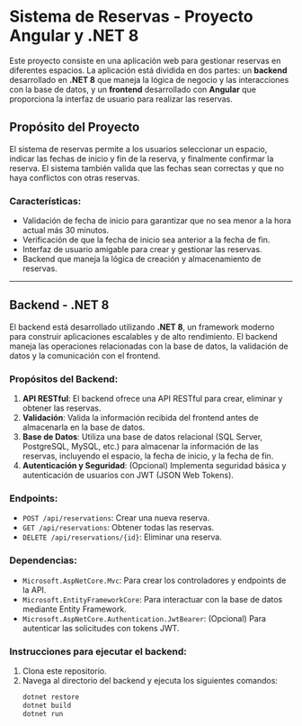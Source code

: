 # Sistema de Reservas - Proyecto Angular y .NET 8

Este proyecto consiste en una aplicación web para gestionar reservas en diferentes espacios. La aplicación está dividida en dos partes: un **backend** desarrollado en **.NET 8** que maneja la lógica de negocio y las interacciones con la base de datos, y un **frontend** desarrollado con **Angular** que proporciona la interfaz de usuario para realizar las reservas.

## Propósito del Proyecto

El sistema de reservas permite a los usuarios seleccionar un espacio, indicar las fechas de inicio y fin de la reserva, y finalmente confirmar la reserva. El sistema también valida que las fechas sean correctas y que no haya conflictos con otras reservas.

### Características:
- Validación de fecha de inicio para garantizar que no sea menor a la hora actual más 30 minutos.
- Verificación de que la fecha de inicio sea anterior a la fecha de fin.
- Interfaz de usuario amigable para crear y gestionar las reservas.
- Backend que maneja la lógica de creación y almacenamiento de reservas.

---

## Backend - .NET 8

El backend está desarrollado utilizando **.NET 8**, un framework moderno para construir aplicaciones escalables y de alto rendimiento. El backend maneja las operaciones relacionadas con la base de datos, la validación de datos y la comunicación con el frontend.

### Propósitos del Backend:

1. **API RESTful**: El backend ofrece una API RESTful para crear, eliminar y obtener las reservas.
2. **Validación**: Valida la información recibida del frontend antes de almacenarla en la base de datos.
3. **Base de Datos**: Utiliza una base de datos relacional (SQL Server, PostgreSQL, MySQL, etc.) para almacenar la información de las reservas, incluyendo el espacio, la fecha de inicio, y la fecha de fin.
4. **Autenticación y Seguridad**: (Opcional) Implementa seguridad básica y autenticación de usuarios con JWT (JSON Web Tokens).

### Endpoints:
- `POST /api/reservations`: Crear una nueva reserva.
- `GET /api/reservations`: Obtener todas las reservas.
- `DELETE /api/reservations/{id}`: Eliminar una reserva.

### Dependencias:
- `Microsoft.AspNetCore.Mvc`: Para crear los controladores y endpoints de la API.
- `Microsoft.EntityFrameworkCore`: Para interactuar con la base de datos mediante Entity Framework.
- `Microsoft.AspNetCore.Authentication.JwtBearer`: (Opcional) Para autenticar las solicitudes con tokens JWT.

### Instrucciones para ejecutar el backend:

1. Clona este repositorio.
2. Navega al directorio del backend y ejecuta los siguientes comandos:
   ```bash
   dotnet restore
   dotnet build
   dotnet run
